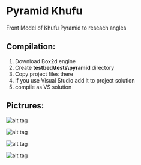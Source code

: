 # Pyramid Khufu
Front Model of Khufu Pyramid to reseach angles

## Compilation:
1. Download Box2d engine
2. Create <b>testbed\tests\pyramid</b> directory
3. Copy project files there
4. If you use Visual Studio add it to project solution
5. compile as VS solution

## Pictrures:
![alt tag](https://raw.githubusercontent.com/mcfly722/PyramidKhufu/master/docs/pic1.png?raw=true)

![alt tag](https://raw.githubusercontent.com/mcfly722/PyramidKhufu/master/docs/pic2.png?raw=true)

![alt tag](https://raw.githubusercontent.com/mcfly722/PyramidKhufu/master/docs/pic3.png?raw=true)

![alt tag](https://raw.githubusercontent.com/mcfly722/PyramidKhufu/master/docs/pic4.png?raw=true)
